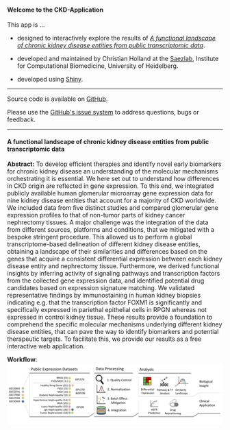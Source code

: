 #### Welcome to the CKD-Application
This app is ...

* designed to interactively explore the results of <a href="https://www.biorxiv.org/content/early/2018/02/14/265447" target="_blank">*A functional landscape of chronic kidney disease entities from public transcriptomic data*</a>.

* developed and maintained by Christian Holland at the <a href="http://saezlab.org" target="_blank">Saezlab</a>, Institute for Computational Biomedicine, University of Heidelberg.

* developed using <a href="https://shiny.rstudio.com/Shiny" target="_blank">Shiny</a>.

---

Source code is available on <a href="https://github.com/saezlab/ShinyCKD" target="_blank">GitHub</a>.

Please use the <a href="https://github.com/saezlab/ShinyCKD/issues" target="_blank">GitHub's issue system</a> to address questions, bugs or feedback. 

---

#### A functional landscape of chronic kidney disease entities from public transcriptomic data
**Abstract:** To develop efficient therapies and identify novel early biomarkers for chronic kidney disease an understanding of the molecular mechanisms orchestrating it is essential. We here set out to understand how differences in CKD origin are reflected in gene expression. To this end, we integrated publicly available human glomerular microarray gene expression data for nine kidney disease entities that account for a majority of CKD worldwide. We included data from five distinct studies and compared glomerular gene expression profiles to that of non-tumor parts of kidney cancer nephrectomy tissues. A major challenge was the integration of the data from different sources, platforms and conditions, that we mitigated with a bespoke stringent procedure. This allowed us to perform a global transcriptome-based delineation of different kidney disease entities, obtaining a landscape of their similarities and differences based on the genes that acquire a consistent differential expression between each kidney disease entity and nephrectomy tissue. Furthermore, we derived functional insights by inferring activity of signaling pathways and transcription factors from the collected gene expression data, and identified potential drug candidates based on expression signature matching. We validated representative findings by immunostaining in human kidney biopsies indicating e.g. that the transcription factor FOXM1 is significantly and specifically expressed in pariethal epithelial cells in RPGN whereas not expressed in control kidney tissue. These results provide a foundation to comprehend the specific molecular mechanisms underlying different kidney disease entities, that can pave the way to identify biomarkers and potential therapeutic targets. To facilitate this, we provide our results as a free interactive web application.

**Workflow**:
![Workflow](https://github.com/saezlab/ShinyCKD/blob/master/www/ckd_workflow.png)

